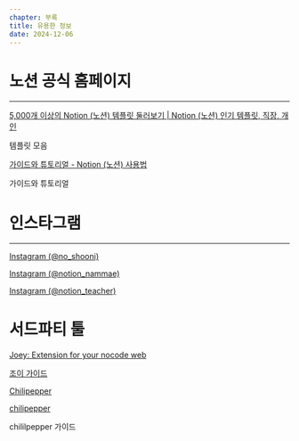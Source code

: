 ```yaml
---
chapter: 부록
title: 유용한 정보
date: 2024-12-06
---
```


# 노션 공식 홈페이지

---

[5,000개 이상의 Notion (노션) 템플릿 둘러보기 | Notion (노션) 인기 템플릿, 직장, 개인](https://www.notion.so/ko-kr/templates)

템플릿 모음

[가이드와 튜토리얼 -  Notion (노션) 사용법](https://www.notion.so/ko-kr/help/guides)

가이드와 튜토리얼

# 인스타그램

---

[Instagram (@no_shooni)](https://www.instagram.com/no_shooni/)

[Instagram (@notion_nammae)](https://www.instagram.com/notion_nammae/)

[Instagram (@notion_teacher)](https://www.instagram.com/notion_teacher/)

# 서드파티 툴

[Joey: Extension for your nocode web](https://joey.team/)

[조이 가이드](https://www.notion.so/d1066b731aba48fe91d20dfcac989511?pvs=21) 

[Chilipepper](https://chilipepper.io/)

[chilipepper](https://www.notion-tools.com/embeds/chilipepper)

chililpepper 가이드